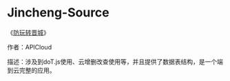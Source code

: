 # Jincheng-Source

《[防玩转晋城](http://community.apicloud.com/bbs/forum.php?mod=viewthread&tid=291&extra=page%3D1)》

作者：APICloud

描述：涉及到doT.js使用、云增删改查使用等，并且提供了数据表结构，是一个端到云完整的应用。
